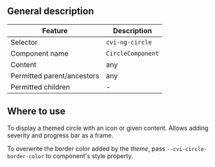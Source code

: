 ## General description

| Feature                    | Description       |
|----------------------------|-------------------|
| Selector                   | `cvi-ng-circle`   |
| Component name             | `CircleComponent` |
| Content                    | any               |
| Permitted parent/ancestors | any               |
| Permitted children         | -                 |

## Where to use

To display a themed circle with an icon or given content. Allows adding severity and progress bar as a frame.

To overwrite the border color added by the _theme_, pass `--cvi-circle-border-color` to component's style property.
